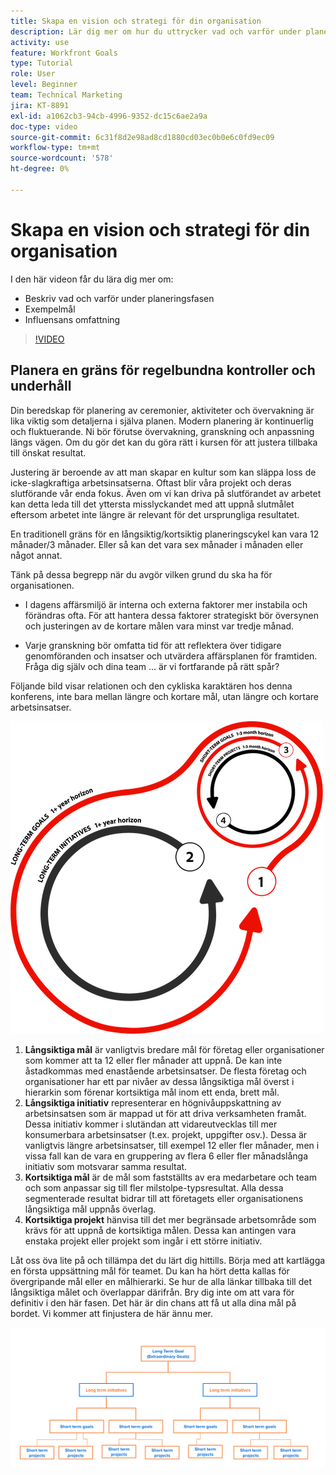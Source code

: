 ```yaml
---
title: Skapa en vision och strategi för din organisation
description: Lär dig mer om hur du uttrycker vad och varför under planeringsfasen, exempelmål och omfattningen av påverkan.
activity: use
feature: Workfront Goals
type: Tutorial
role: User
level: Beginner
team: Technical Marketing
jira: KT-8891
exl-id: a1062cb3-94cb-4996-9352-dc15c6ae2a9a
doc-type: video
source-git-commit: 6c31f8d2e98ad8cd1880cd03ec0b0e6c0fd9ec09
workflow-type: tm+mt
source-wordcount: '578'
ht-degree: 0%

---
```


# Skapa en vision och strategi för din organisation

I den här videon får du lära dig mer om:

* Beskriv vad och varför under planeringsfasen
* Exempelmål
* Influensans omfattning

>[!VIDEO](https://video.tv.adobe.com/v/335185/?quality=12&learn=on)

## Planera en gräns för regelbundna kontroller och underhåll

Din beredskap för planering av ceremonier, aktiviteter och övervakning är lika viktig som detaljerna i själva planen. Modern planering är kontinuerlig och fluktuerande. Ni bör förutse övervakning, granskning och anpassning längs vägen. Om du gör det kan du göra rätt i kursen för att justera tillbaka till önskat resultat.

Justering är beroende av att man skapar en kultur som kan släppa loss de icke-slagkraftiga arbetsinsatserna. Oftast blir våra projekt och deras slutförande vår enda fokus. Även om vi kan driva på slutförandet av arbetet kan detta leda till det yttersta misslyckandet med att uppnå slutmålet eftersom arbetet inte längre är relevant för det ursprungliga resultatet.

En traditionell gräns för en långsiktig/kortsiktig planeringscykel kan vara 12 månader/3 månader. Eller så kan det vara sex månader i månaden eller något annat.

Tänk på dessa begrepp när du avgör vilken grund du ska ha för organisationen.

* I dagens affärsmiljö är interna och externa faktorer mer instabila och förändras ofta. För att hantera dessa faktorer strategiskt bör översynen och justeringen av de kortare målen vara minst var tredje månad.

* Varje granskning bör omfatta tid för att reflektera över tidigare genomföranden och insatser och utvärdera affärsplanen för framtiden. Fråga dig själv och dina team ... är vi fortfarande på rätt spår?

Följande bild visar relationen och den cykliska karaktären hos denna konferens, inte bara mellan längre och kortare mål, utan längre och kortare arbetsinsatser.

![En bild av en strategisk körningscykel](assets/02-workfront-goals-strategic-execution-cycle.png)

1. **Långsiktiga mål** är vanligtvis bredare mål för företag eller organisationer som kommer att ta 12 eller fler månader att uppnå. De kan inte åstadkommas med enastående arbetsinsatser. De flesta företag och organisationer har ett par nivåer av dessa långsiktiga mål överst i hierarkin som förenar kortsiktiga mål inom ett enda, brett mål.
1. **Långsiktiga initiativ** representerar en högnivåuppskattning av arbetsinsatsen som är mappad ut för att driva verksamheten framåt. Dessa initiativ kommer i slutändan att vidareutvecklas till mer konsumerbara arbetsinsatser (t.ex. projekt, uppgifter osv.). Dessa är vanligtvis längre arbetsinsatser, till exempel 12 eller fler månader, men i vissa fall kan de vara en gruppering av flera 6 eller fler månadslånga initiativ som motsvarar samma resultat.
1. **Kortsiktiga mål** är de mål som fastställts av era medarbetare och team och som anpassar sig till fler milstolpe-typsresultat. Alla dessa segmenterade resultat bidrar till att företagets eller organisationens långsiktiga mål uppnås överlag.
1. **Kortsiktiga projekt** hänvisa till det mer begränsade arbetsområde som krävs för att uppnå de kortsiktiga målen. Dessa kan antingen vara enstaka projekt eller projekt som ingår i ett större initiativ.

<!--
Your turn graphic
-->

Låt oss öva lite på och tillämpa det du lärt dig hittills. Börja med att kartlägga en första uppsättning mål för teamet. Du kan ha hört detta kallas för övergripande mål eller en målhierarki. Se hur de alla länkar tillbaka till det långsiktiga målet och överlappar därifrån. Bry dig inte om att vara för definitiv i den här fasen. Det här är din chans att få ut alla dina mål på bordet. Vi kommer att finjustera de här ännu mer.

![Grafik för att kartlägga mål på kort och lång sikt](assets/03-workfront-goals-goal-mapping.png)
